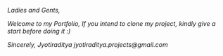 <p><em>
Ladies and Gents, 

Welcome to my Portfolio, If you intend to clone my project, kindly give a start before doing it :)
</em></p>
<p><em>
Sincerely, 
Jyotiraditya
jyotiraditya.projects@gmail.com

</em></p>